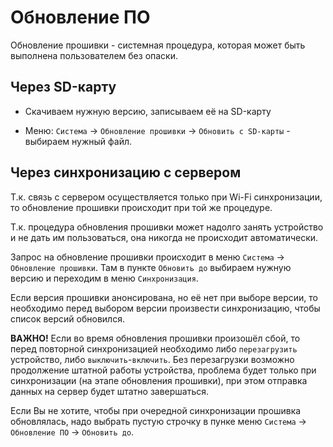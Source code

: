 # Обновление ПО

Обновление прошивки - системная процедура, которая может быть выполнена пользователем без опаски.

## Через SD-карту

* Скачиваем нужную версию, записываем её на SD-карту

* Меню: `Система` -> `Обновление прошивки` -> `Обновить с SD-карты` - выбираем нужный файл.

## Через синхронизацию с сервером

Т.к. связь с сервером осуществляется только при Wi-Fi синхронизации, то обновление прошивки происходит при той же процедуре.

Т.к. процедура обновления прошивки может надолго занять устройство и не дать им пользоваться, она никогда не происходит автоматически.


Запрос на обновление прошивки происходит в меню `Система` -> `Обновление прошивки`. Там в пункте `Обновить до` выбираем нужную версию и переходим в меню `Синхронизация`.

Если версия прошивки анонсирована, но её нет при выборе версии, то необходимо перед выбором версии произвести синхронизацию, чтобы список версий обновился.

**ВАЖНО!** Если во время обновления прошивки произошёл сбой, то перед повторной синхронизацией необходимо либо `перезагрузить` устройство, либо `выключить`-`включить`. Без перезагрузки возможно продолжение штатной работы устройства, проблема будет только при синхронизации (на этапе обновления прошивки), при этом отправка данных на сервер будет штатно завершаться.

Если Вы не хотите, чтобы при очередной синхронизации прошивка обновлялась, надо выбрать пустую строчку в пунке меню `Система` -> `Обновление ПО` -> `Обновить до`.
